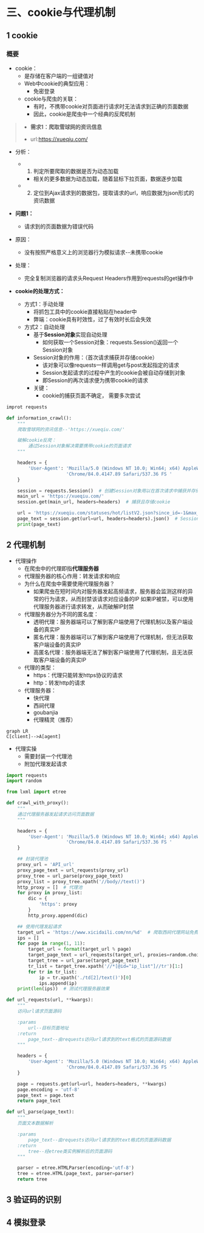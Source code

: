 # 三、cookie与代理机制

## 1 cookie

### 概要

- cookie：
	- 是存储在客户端的一组键值对
	- Web中cookie的典型应用：
		- 免密登录
	- cookie与爬虫的关联：
		- 有时，不携带cookie对页面进行请求时无法请求到正确的页面数据
		- 因此，cookie是爬虫中一个经典的反爬机制
	
> - **需求1：爬取雪球网的资讯信息**
> 
> - url:<https://xueqiu.com/>

- 分析：
	- 1. 判定所要爬取的数据是否为动态加载
		- 相关的更多数据为动态加载，随着鼠标下拉页面，数据逐步加载
	- 2. 定位到Ajax请求到的数据包，提取请求的url，响应数据为json形式的资讯数据
	
- **问题1：**
	- 请求到的页面数据为错误代码
	
- 原因：
	- 没有按照严格意义上的浏览器行为模拟请求--未携带cookie
	
- 处理：
	- 完全复制浏览器的请求头Request Headers作用到requests的get操作中

- **cookie的处理方式：**
	- 方式1：手动处理
		- 将抓包工具中的cookie直接粘贴在header中
		- 弊端：cookie具有时效性，过了有效时长后会失效
	- 方式2：自动处理
		- 基于**Session对象**实现自动处理
			- 如何获取一个Session对象：requests.Session()返回一个Session对象
		- Session对象的作用：（首次请求捕获并存储cookie）
			- 该对象可以像requests一样调用get与post发起指定的请求
			- Session发起请求的过程中产生的cookie会被自动存储到对象
			- 即Session的再次请求便为携带cookie的请求
		- 关键：
			- cookie的捕获页面不确定， 需要多次尝试

```python
improt requests

def information_crawl():
    """
    爬取雪球网的资讯信息--'https://xueqiu.com/'

    破解cookie反爬：
        通过Session对象解决需要携带cookie的页面请求
    """

    headers = {
        'User-Agent': 'Mozilla/5.0 (Windows NT 10.0; Win64; x64) AppleWebKit/537.36 (KHTML, like Gecko) '
                      'Chrome/84.0.4147.89 Safari/537.36 FS '
    }

    session = requests.Session()  # 创建Session对象用以在首次请求中捕获并存储cookie
    main_url = 'https://xueqiu.com/'
    session.get(main_url, headers=headers)  # 捕获且存储cookie

    url = 'https://xueqiu.com/statuses/hot/listV2.json?since_id=-1&max_id=173348&size=15'
    page_text = session.get(url=url, headers=headers).json()  # Session携带cookie发起的请求
    print(page_text)
```

## 2 代理机制

- 代理操作
	- 在爬虫中的代理即指**代理服务器**
	- 代理服务器的核心作用：转发请求和响应
	- 为什么在爬虫中需要使用代理服务器？
		- 如果爬虫在短时间内对服务器发起高频请求，服务器会监测这样的异常的行为请求，从而封禁该请求对应设备的IP
		如果IP被禁，可以使用代理服务器进行请求转发，从而破解IP封禁
	- 代理服务器分为不同的匿名度：
		- 透明代理：服务器端可以了解到客户端使用了代理机制以及客户端设备的真实IP
		- 匿名代理：服务器端可以了解到客户端使用了代理机制，但无法获取客户端设备的真实IP
		- 高匿名代理：服务器端无法了解到客户端使用了代理机制，且无法获取客户端设备的真实IP
	- 代理的类型：
		- https：代理只能转发https协议的请求
		- http：转发http的请求
	- 代理服务器：
		- 快代理
		- 西祠代理
		- goubanjia
		- 代理精灵（推荐）
	
```mermaid
graph LR
C[client]-->A[agent]

```

- 代理实操
	- 需要封装一个代理池
	- 附加代理发起请求

```python
import requests
import random

from lxml import etree

def crawl_with_proxy():
    """
    通过代理服务器发起请求访问页面数据
    """

    headers = {
        'User-Agent': 'Mozilla/5.0 (Windows NT 10.0; Win64; x64) AppleWebKit/537.36 (KHTML, like Gecko) '
                      'Chrome/84.0.4147.89 Safari/537.36 FS '
    }

    ## 封装代理池
    proxy_url = 'API_url'
    proxy_page_text = url_requests(proxy_url)
    proxy_tree = url_parse(proxy_page_text)
    proxy_list = proxy_tree.xpath('//body//text()')
    http_proxy = []  # 代理池
    for proxy in proxy_list:
        dic = {
            'https': proxy
        }
        http_proxy.append(dic)

    ## 使用代理发起请求
    target_url = 'https://www.xicidaili.com/nn/%d'  # 爬取西祠代理网站免费代理ip与端口被
    ips = []
    for page in range(1, 11):
        target_url = format(target_url % page)
        target_page_text = url_requests(target_url, proxies=random.choice(http_proxy))  # 随机选择代理池内ip与相应端号发起请求
        target_tree = url_parse(target_page_text)
        tr_list = target_tree.xpath('//*[@id="ip_list"]//tr')[1:]
        for tr in tr_list:
            ip = tr.xpath('./td[2]/text()')[0]
            ips.append(ip)
    print(len(ips))  # 测试代理服务器效果

def url_requests(url, **kwargs):
    """
    访问url请求页面源码

    :params
        url--目标页面地址
    :return
        page_text--由requests访问url请求到的text格式的页面源码数据
    """

    headers = {
        'User-Agent': 'Mozilla/5.0 (Windows NT 10.0; Win64; x64) AppleWebKit/537.36 (KHTML, like Gecko) '
                      'Chrome/84.0.4147.89 Safari/537.36 FS '
    }

    page = requests.get(url=url, headers=headers, **kwargs)
    page.encoding = 'utf-8'
    page_text = page.text
    return page_text

def url_parse(page_text):
    """
    页面文本数据解析

    :params
        page_text--由requests访问url请求到的text格式的页面源码数据
    :return
        tree--经etree类实例解析后的页面源码
    """

    parser = etree.HTMLParser(encoding='utf-8')
    tree = etree.HTML(page_text, parser=parser)
    return tree
```



## 3 验证码的识别



## 4 模拟登录